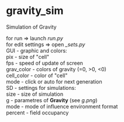 # gravity_sim  
Simulation of Gravity  
  
for run => launch *run.py*  
for edit settings => open *_sets.py*  
        GUI - graphic and colors:  
                pix - size of "cell"  
                fps - speed of update of screen  
                grav_color - colors of gravity (=0, >0, <0)  
                cell_color - color of "cell"  
                mode - click or auto for next generation  
        SD - settings for simulations:  
                size - size of simulation  
                g - parametres of **Gravity** (see *g.png*)  
                mode - mode of influence environment format  
                percent - field occupancy  
